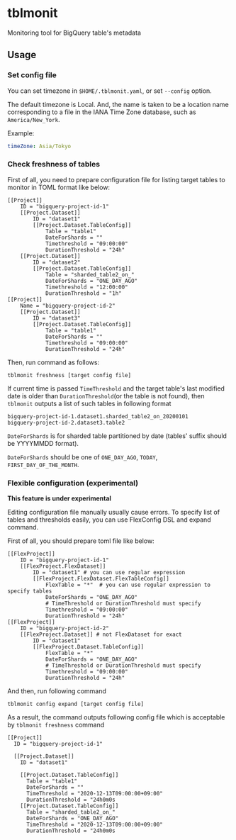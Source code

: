 # tblmonit

Monitoring tool for BigQuery table's metadata

## Usage

### Set config file

You can set timezone in `$HOME/.tblmonit.yaml`, or set `--config` option.

The default timezone is Local.
And, the name is taken to be a location name corresponding to a file in the IANA Time Zone database, such as `America/New_York`.

Example:

```yaml
timeZone: Asia/Tokyo
```

### Check freshness of tables

First of all, you need to prepare configuration file for listing target tables to monitor in TOML format like below:

```
[[Project]]
    ID = "bigquery-project-id-1"
    [[Project.Dataset]]
        ID = "dataset1"
        [[Project.Dataset.TableConfig]]
            Table = "table1"
            DateForShards = ""
            Timethreshold = "09:00:00"
            DurationThreshold = "24h"
    [[Project.Dataset]]
        ID = "dataset2"
        [[Project.Dataset.TableConfig]]
            Table = "sharded_table2_on_"
            DateForShards = "ONE_DAY_AGO"
            Timethreshold = "12:00:00"
            DurationThreshold = "1h"
[[Project]]
    Name = "bigquery-project-id-2"
    [[Project.Dataset]]
        ID = "dataset3"
        [[Project.Dataset.TableConfig]]
            Table = "table1"
            DateForShards = ""
            Timethreshold = "09:00:00"
            DurationThreshold = "24h"
```

Then, run command as follows:
```
tblmonit freshness [target config file]
```

If current time is passed `TimeThreshold` and the target table's last modified date is older than `DurationThreshold`(or the table is not found), then `tblmonit` outputs a list of such tables in following format

```
bigquery-project-id-1.dataset1.sharded_table2_on_20200101
bigquery-project-id-2.dataset3.table2
```

`DateForShards` is for sharded table partitioned by date (tables' suffix should be YYYYMMDD format).

`DateForShards` should be one of `ONE_DAY_AGO`, `TODAY`, `FIRST_DAY_OF_THE_MONTH`.

### Flexible configuration (experimental)

**This feature is under experimental**

Editing configuration file manually usually cause errors.
To specify list of tables and thresholds easily, you can use FlexConfig DSL and expand command.

First of all, you should prepare toml file like below:

```
[[FlexProject]]
    ID = "bigquery-project-id-1"
    [[FlexProject.FlexDataset]]
        ID = "dataset1" # you can use regular expression
        [[FlexProject.FlexDataset.FlexTableConfig]]
            FlexTable = "*"  # you can use regular expression to specify tables
            DateForShards = "ONE_DAY_AGO"
            # TimeThreshold or DurationThreshold must specify
            Timethreshold = "09:00:00"
            DurationThreshold = "24h"
[[FlexProject]]
    ID = "bigquery-project-id-2"
    [[FlexProject.Dataset]] # not FlexDataset for exact
        ID = "dataset1"
        [[FlexProject.Dataset.TableConfig]]
            FlexTable = "*"
            DateForShards = "ONE_DAY_AGO"
            # TimeThreshold or DurationThreshold must specify
            Timethreshold = "09:00:00"
            DurationThreshold = "24h"
```

And then, run following command

```
tblmonit config expand [target config file]
```

As a result, the command outputs following config file which is acceptable by `tblmonit freshness` command

```
[[Project]]
  ID = "bigquery-project-id-1"

  [[Project.Dataset]]
    ID = "dataset1"

    [[Project.Dataset.TableConfig]]
      Table = "table1"
      DateForShards = ""
      TimeThreshold = "2020-12-13T09:00:00+09:00"
      DurationThreshold = "24h0m0s
    [[Project.Dataset.TableConfig]]
      Table = "sharded_table2_on_"
      DateForShards = "ONE_DAY_AGO"
      TimeThreshold = "2020-12-13T09:00:00+09:00"
      DurationThreshold = "24h0m0s
```
